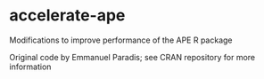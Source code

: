 # accelerate-ape
Modifications to improve performance of the APE R package 

Original code by Emmanuel Paradis; see CRAN repository for more information 
